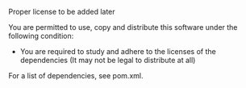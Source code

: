 Proper license to be added later

You are permitted to use, copy and distribute this software under the following condition:

 - You are required to study and adhere to the licenses of the dependencies (It may not be legal to distribute at all)
 
For a list of dependencies, see pom.xml.

